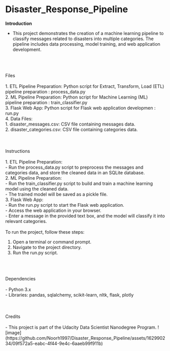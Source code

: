 # Disaster_Response_Pipeline

**Introduction**<br>
- This project demonstrates the creation of a machine learning pipeline to classify messages related to disasters into multiple categories. The pipeline includes data processing, model training, and web application development.
<br>
<br>
<br>
Files <br>  <br>
1. ETL Pipeline Preparation: Python script for Extract, Transform, Load (ETL) pipeline preparation : process_data.py <br>
2. ML Pipeline Preparation: Python script for Machine Learning (ML) pipeline preparation : train_classifier.py <br>
3. Flask Web App: Python script for Flask web application developmen : run.py <br>
4. Data Files: <br>
     1.  disaster_messages.csv: CSV file containing messages data. <br>
     2.  disaster_categories.csv: CSV file containing categories data. <br>
<br>
<br>
<br>
Instructions <br> <br>
1. ETL Pipeline Preparation: <br>
    - Run the process_data.py script to preprocess the messages and categories data, and store the cleaned data in an SQLite database. <br>
2. ML Pipeline Preparation: <br>
    - Run the train_classifier.py script to build and train a machine learning model using the cleaned data. <br>
    - The trained model will be saved as a pickle file. <br>
3. Flask Web App: <br>
    - Run the run.py script to start the Flask web application. <br>
    - Access the web application in your browser. <br>
    - Enter a message in the provided text box, and the model will classify it into relevant categories. <br>
 <br>
To run the project, follow these steps:

1. Open a terminal or command prompt.
2. Navigate to the project directory.
3. Run the run.py script.

<br>
<br>
<br>
Dependencies <br> <br>
- Python 3.x <br>
- Libraries: pandas, sqlalchemy, scikit-learn, nltk, flask, plotly <br>
<br>
<br>
<br>
Credits <br> <br>
- This project is part of the Udacity Data Scientist Nanodegree Program.
![image](https://github.com/Noorh1997/Disaster_Response_Pipeline/assets/162990234/09f572a5-eabc-4f44-9e4c-6aaeb99f911b)
